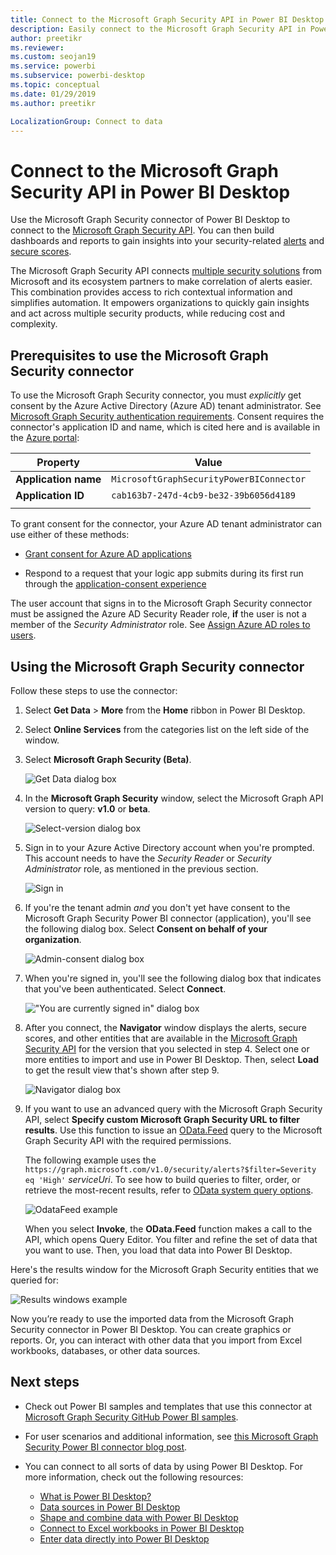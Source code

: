 ```yaml
---
title: Connect to the Microsoft Graph Security API in Power BI Desktop
description: Easily connect to the Microsoft Graph Security API in Power BI Desktop
author: preetikr
ms.reviewer:
ms.custom: seojan19
ms.service: powerbi
ms.subservice: powerbi-desktop
ms.topic: conceptual
ms.date: 01/29/2019
ms.author: preetikr

LocalizationGroup: Connect to data
---
```

# Connect to the Microsoft Graph Security API in Power BI Desktop

Use the Microsoft Graph Security connector of Power BI Desktop to connect to the [Microsoft Graph Security API](https://aka.ms/graphsecuritydocs). You can then build dashboards and reports to gain insights into your security-related [alerts](https://docs.microsoft.com/graph/api/resources/alert?view=graph-rest-1.0) and [secure scores](https://docs.microsoft.com/graph/api/resources/securescores?view=graph-rest-beta).

The Microsoft Graph Security API connects [multiple security solutions](https://aka.ms/graphsecurityalerts) from Microsoft and its ecosystem partners to make correlation of alerts easier. This combination provides access to rich contextual information and simplifies automation. It empowers organizations to quickly gain insights and act across multiple security products, while reducing cost and complexity.

## Prerequisites to use the Microsoft Graph Security connector

To use the Microsoft Graph Security connector, you must *explicitly* get consent by the Azure Active Directory (Azure AD) tenant administrator. See 
[Microsoft Graph Security authentication requirements](https://aka.ms/graphsecurityauth).
Consent requires the connector's application ID and name, which is cited here and is available in the [Azure portal](https://portal.azure.com):

| Property | Value |
|----------|-------|
| **Application name** | `MicrosoftGraphSecurityPowerBIConnector` |
| **Application ID** | `cab163b7-247d-4cb9-be32-39b6056d4189` |
|||

To grant consent for the connector, your Azure AD tenant administrator can use either of these methods:

* [Grant consent for Azure AD applications](https://docs.microsoft.com/azure/active-directory/develop/v2-permissions-and-consent)

* Respond to a request that your logic app submits during its first run through the
   [application-consent experience](https://docs.microsoft.com/azure/active-directory/develop/application-consent-experience)
   
The user account that signs in to the Microsoft Graph Security connector must be assigned the Azure AD Security Reader role, **if** the user is not a member of the *Security Administrator* role. See [Assign Azure AD roles to users](https://docs.microsoft.com/graph/security-authorization#assign-azure-ad-roles-to-users).

## Using the Microsoft Graph Security connector

Follow these steps to use the connector:

1. Select **Get Data** > **More** from the **Home** ribbon in Power BI Desktop.
2. Select **Online Services** from the categories list on the left side of the window.
3. Select **Microsoft Graph Security (Beta)**.

    ![Get Data dialog box](media/desktop-connect-graph-security/GetData.PNG)
    
4. In the **Microsoft Graph Security** window, select the Microsoft Graph API version to query: **v1.0** or **beta**.

    ![Select-version dialog box](media/desktop-connect-graph-security/selectVersion.PNG)
    
5. Sign in to your Azure Active Directory account when you're prompted. This account needs to have the *Security Reader* or *Security Administrator* role, as mentioned in the previous section.

    ![Sign in](media/desktop-connect-graph-security/SignIn.PNG) 
    
6. If you're the tenant admin *and* you don't yet have consent to the Microsoft Graph Security Power BI connector (application), you'll see the following dialog box. Select **Consent on behalf of your organization**.

    ![Admin-consent dialog box](media/desktop-connect-graph-security/AdminConsent.PNG)
    
7. When you're signed in, you'll see the following dialog box that indicates that you've been authenticated. Select **Connect**.

    !["You are currently signed in" dialog box](media/desktop-connect-graph-security/SignedIn.PNG)
    
8. After you connect, the **Navigator** window displays the alerts, secure scores, and other entities that are available in the [Microsoft Graph Security API](https://aka.ms/graphsecuritydocs) for the version that you selected in step 4. Select one or more entities to import and use in Power BI Desktop. Then, select **Load** to get the result view that's shown after step 9.

    ![Navigator dialog box](media/desktop-connect-graph-security/NavTable.PNG)
    
9. If you want to use an advanced query with the Microsoft Graph Security API, select **Specify custom Microsoft Graph Security URL to filter results**. Use this function to issue an [OData.Feed](https://docs.microsoft.com/power-bi/desktop-connect-odata) query to the Microsoft Graph Security API with the required permissions.

   The following example uses the `https://graph.microsoft.com/v1.0/security/alerts?$filter=Severity eq 'High'` *serviceUri*. To see how to build queries to filter, order, or retrieve the most-recent results, refer to [OData system query options](https://docs.microsoft.com/graph/query-parameters).

   ![OdataFeed example](media/desktop-connect-graph-security/ODataFeed.PNG)
    
   When you select **Invoke**, the **OData.Feed** function makes a call to the API, which opens Query Editor. You filter and refine the set of data that you want to use. Then, you load that data into Power BI Desktop.

Here's the results window for the Microsoft Graph Security entities that we queried for:

   ![Results windows example](media/desktop-connect-graph-security/Result.PNG)
    

Now you’re ready to use the imported data from the Microsoft Graph Security connector in Power BI Desktop. You can create graphics or reports. Or, you can interact with other data that you import from Excel workbooks, databases, or other data sources.

## Next steps
* Check out Power BI samples and templates that use this connector at [Microsoft Graph Security GitHub Power BI samples](https://aka.ms/graphsecuritypowerbiconnectorsamples).

* For user scenarios and additional information, see [this Microsoft Graph Security Power BI connector blog post](https://aka.ms/graphsecuritypowerbiconnectorblogpost).

* You can connect to all sorts of data by using Power BI Desktop. For more information, check out the following resources:

    * [What is Power BI Desktop?](../fundamentals/desktop-what-is-desktop.md)
    * [Data sources in Power BI Desktop](desktop-data-sources.md)
    * [Shape and combine data with Power BI Desktop](desktop-shape-and-combine-data.md)
    * [Connect to Excel workbooks in Power BI Desktop](desktop-connect-excel.md)
    * [Enter data directly into Power BI Desktop](desktop-enter-data-directly-into-desktop.md)
